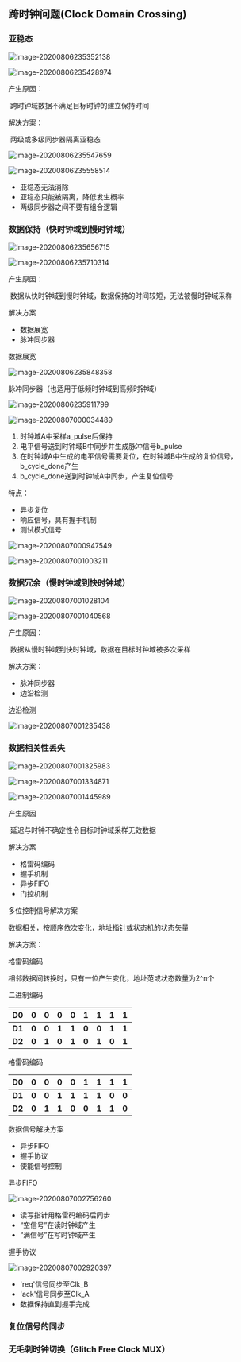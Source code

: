 ## 跨时钟问题(Clock Domain Crossing)

### 亚稳态

![image-20200806235352138](../pics/CDC总结.assets/image-20200806235352138.png)

![image-20200806235428974](../pics/CDC总结.assets/image-20200806235428974.png)

产生原因：

​	跨时钟域数据不满足目标时钟的建立保持时间

解决方案：

​	两级或多级同步器隔离亚稳态

![image-20200806235547659](../pics/CDC总结.assets/image-20200806235547659.png)

![image-20200806235558514](../pics/CDC总结.assets/image-20200806235558514.png)

* 亚稳态无法消除
* 亚稳态只能被隔离，降低发生概率
* 两级同步器之间不要有组合逻辑

### 数据保持（快时钟域到慢时钟域）

![image-20200806235656715](../pics/CDC总结.assets/image-20200806235656715.png)

![image-20200806235710314](../pics/CDC总结.assets/image-20200806235710314.png)

产生原因：

​	数据从快时钟域到慢时钟域，数据保持的时间较短，无法被慢时钟域采样

解决方案

* 数据展宽
* 脉冲同步器

数据展宽

![image-20200806235848358](../pics/CDC总结.assets/image-20200806235848358.png)

脉冲同步器（也适用于低频时钟域到高频时钟域）

![image-20200806235911799](../pics/CDC总结.assets/image-20200806235911799.png)

![image-20200807000034489](../pics/CDC总结.assets/image-20200807000034489.png)

1. 时钟域A中采样a_pulse后保持
2. 电平信号送到时钟域B中同步并生成脉冲信号b_pulse
3. 在时钟域A中生成的电平信号需要复位，在时钟域B中生成的复位信号，b_cycle_done产生
4. b_cycle_done送到时钟域A中同步，产生复位信号

特点：

* 异步复位
* 响应信号，具有握手机制
* 测试模式信号

![image-20200807000947549](../pics/CDC总结.assets/image-20200807000947549.png)

![image-20200807001003211](../pics/CDC总结.assets/image-20200807001003211.png)

### 数据冗余（慢时钟域到快时钟域）

![image-20200807001028104](../pics/CDC总结.assets/image-20200807001028104.png)

![image-20200807001040568](../pics/CDC总结.assets/image-20200807001040568.png)

产生原因：

​	数据从慢时钟域到快时钟域，数据在目标时钟域被多次采样

解决方案：

* 脉冲同步器
* 边沿检测

边沿检测

![image-20200807001235438](../pics/CDC总结.assets/image-20200807001235438.png)

### 数据相关性丢失

![image-20200807001325983](../pics/CDC总结.assets/image-20200807001325983.png)

![image-20200807001334871](../pics/CDC总结.assets/image-20200807001334871.png)

![image-20200807001445989](../pics/CDC总结.assets/image-20200807001445989.png)

产生原因

​	延迟与时钟不确定性令目标时钟域采样无效数据

解决方案

* 格雷码编码
* 握手机制
* 异步FIFO
* 门控机制

多位控制信号解决方案

数据相关，按顺序依次变化，地址指针或状态机的状态矢量

解决方案：

格雷码编码

相邻数据间转换时，只有一位产生变化，地址范或状态数量为2^n个

二进制编码

| **D0** | **0** | **0** | **0** | **0** | **1** | **1** | **1** | **1** |
| ------ | ----- | ----- | ----- | ----- | ----- | ----- | ----- | ----- |
| **D1** | **0** | **0** | **1** | **1** | **0** | **0** | **1** | **1** |
| **D2** | **0** | **1** | **0** | **1** | **0** | **1** | **0** | **1** |

格雷码编码

| **D0** | **0** | **0** | **0** | **0** | **1** | **1** | **1** | **1** |
| ------ | ----- | ----- | ----- | ----- | ----- | ----- | ----- | ----- |
| **D1** | **0** | **0** | **1** | **1** | **1** | **1** | **0** | **0** |
| **D2** | **0** | **1** | **1** | **0** | **0** | **1** | **1** | **0** |

数据信号解决方案

* 异步FIFO
* 握手协议
* 使能信号控制

异步FIFO

![image-20200807002756260](../pics/CDC总结.assets/image-20200807002756260.png)

* 读写指针用格雷码编码后同步
* “空信号”在读时钟域产生
* “满信号”在写时钟域产生

握手协议

![image-20200807002920397](../pics/CDC总结.assets/image-20200807002920397.png)

* 'req'信号同步至Clk_B
* 'ack'信号同步至Clk_A
* 数据保持直到握手完成

### 复位信号的同步

### 无毛刺时钟切换（Glitch Free Clock MUX）

